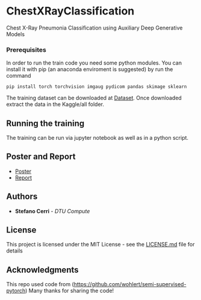 # ChestXRayClassification
Chest X-Ray Pneumonia Classification using Auxiliary Deep Generative Models

### Prerequisites

In order to run the train code you need some python modules. You can install it with pip (an anaconda enviroment is suggested) by run the command

```
pip install torch torchvision imgaug pydicom pandas skimage sklearn
```

The training dataset can be downloaded at [Dataset](https://www.kaggle.com/c/rsna-pneumonia-detection-challenge).
Once downloaded extract the data in the Kaggle/all folder.

## Running the training

The training can be run via jupyter notebook as well as in a python script.


## Poster and Report

* [Poster](https://github.com/ste93ste/ChestXRayClassification/blob/master/Documents/643_poster.pdf)
* [Report](https://github.com/ste93ste/ChestXRayClassification/blob/master/Documents/643_poster.pdf)


## Authors

* **Stefano Cerri** - *DTU Compute*

## License

This project is licensed under the MIT License - see the [LICENSE.md](LICENSE.md) file for details

## Acknowledgments

This repo used code from (https://github.com/wohlert/semi-supervised-pytorch)
Many thanks for sharing the code!


